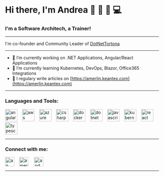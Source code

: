 # Hi there, I'm Andrea 👋 :pizza: :beer: :computer: 

### I'm a Software Architech, a Trainer!

---

I'm co-founder and Community Leader of   [DotNetTortona](https://dotnettortona.net)

-----

- 🔭 I’m currently working on .NET Applications, Angular/React Applications
- 🌱 I’m currently learning Kubernetes, DevOps, Blazor, Office365 Integrations
- 📝 I regulary write articles on [https://amerlin.keantex.com](https://amerlin.keantex.com)

-----

### Languages and Tools:

<img src="https://devicons.github.io/devicon/devicon.git/icons/angularjs/angularjs-original.svg" alt="angularjs" width="40" height="40"/>&nbsp; &nbsp; <img src="https://devicons.github.io/devicon/devicon.git/icons/amazonwebservices/amazonwebservices-original-wordmark.svg" alt="aws" width="40" height="40"/>&nbsp; &nbsp; <img src="https://www.vectorlogo.zone/logos/microsoft_azure/microsoft_azure-icon.svg" alt="azure" width="40" height="40"/>&nbsp; &nbsp; <img src="https://devicons.github.io/devicon/devicon.git/icons/csharp/csharp-original.svg" alt="csharp" width="40" height="40"/>&nbsp; &nbsp; <img src="https://devicons.github.io/devicon/devicon.git/icons/docker/docker-original-wordmark.svg" alt="docker" width="40" height="40"/>&nbsp; &nbsp; <img src="https://devicons.github.io/devicon/devicon.git/icons/dot-net/dot-net-original-wordmark.svg" alt="dotnet" width="40" height="40"/>&nbsp; &nbsp; <img src="https://devicons.github.io/devicon/devicon.git/icons/javascript/javascript-original.svg" alt="javascript" width="40" height="40"/>&nbsp; &nbsp; <img src="https://www.vectorlogo.zone/logos/kubernetes/kubernetes-icon.svg" alt="kubernetes" width="40" height="40"/>&nbsp; &nbsp; <img src="https://devicons.github.io/devicon/devicon.git/icons/react/react-original-wordmark.svg" alt="react" width="40" height="40"/>&nbsp; &nbsp; <img src="https://devicons.github.io/devicon/devicon.git/icons/typescript/typescript-original.svg" alt="typescript" width="40" height="40"/>

-----

### Connect with me:

<a href="https://twitter.com/an_merlin" target="blank"><img align="center" src="https://cdn.jsdelivr.net/npm/simple-icons@3.0.1/icons/twitter.svg" alt="an_merlin" height="30" width="30" /></a> &nbsp; &nbsp;<a href="https://linkedin.com/in/amerlin" target="blank"><img align="center" src="https://cdn.jsdelivr.net/npm/simple-icons@3.0.1/icons/linkedin.svg" alt="amerlin" height="30" width="30" /></a> &nbsp; &nbsp; <a href="https://instagram.com/and_merlin" target="blank"><img align="center" src="https://cdn.jsdelivr.net/npm/simple-icons@3.0.1/icons/instagram.svg" alt="and_merlin" height="30" width="30" /></a> &nbsp; &nbsp;

-----



<!--
**amerlin/amerlin** is a ✨ _special_ ✨ repository because its `README.md` (this file) appears on your GitHub profile.

Here are some ideas to get you started:



- 👯 I’m looking to collaborate on ...
- 🤔 I’m looking for help with ...
- 💬 Ask me about ...
- 📫 How to reach me: ...
- 😄 Pronouns: ...
- ⚡ Fun fact: ...
-->
